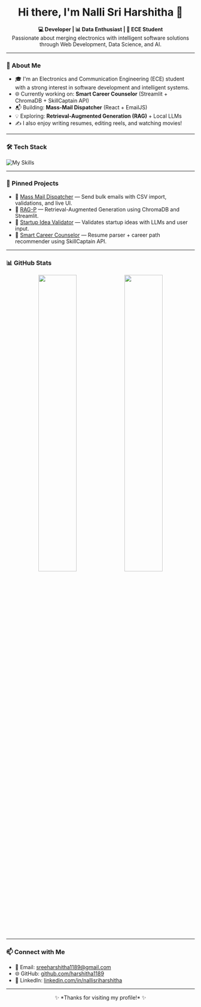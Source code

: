 <h1 align="center">Hi there, I'm Nalli Sri Harshitha 👋</h1>

<p align="center">
  <b>💻 Developer | 📊 Data Enthusiast | 🎯 ECE Student</b><br>
  Passionate about merging electronics with intelligent software solutions through Web Development, Data Science, and AI.
</p>

---

### 🚀 About Me
- 🎓 I'm an Electronics and Communication Engineering (ECE) student with a strong interest in software development and intelligent systems.
- 🌐 Currently working on: **Smart Career Counselor** (Streamlit + ChromaDB + SkillCaptain API)
- 📬 Building: **Mass-Mail Dispatcher** (React + EmailJS)
- 💡 Exploring: **Retrieval-Augmented Generation (RAG)** + Local LLMs
- ✍️ I also enjoy writing resumes, editing reels, and watching movies!

---

### 🛠️ Tech Stack
![My Skills](https://skillicons.dev/icons?i=cpp,py,js,html,css,react,nodejs,express,mongodb,tailwind,django,streamlit,git,github)

---

### 📌 Pinned Projects
- 🔗 [Mass Mail Dispatcher](https://github.com/harshitha1189/Mass-Mail-Dispatcher) — Send bulk emails with CSV import, validations, and live UI.
- 🔗 [RAG-P](https://github.com/harshitha1189/RAG-P) — Retrieval-Augmented Generation using ChromaDB and Streamlit.
- 🔗 [Startup Idea Validator](https://github.com/harshitha1189/startup-idea-validator) — Validates startup ideas with LLMs and user input.
- 🔗 [Smart Career Counselor](https://github.com/harshitha1189/smart-career-counselor) — Resume parser + career path recommender using SkillCaptain API.

---

### 📊 GitHub Stats
<p align="center">
  <img src="https://github-readme-stats.vercel.app/api?username=harshitha1189&show_icons=true&theme=radical" width="45%" />
  <img src="https://github-readme-streak-stats.herokuapp.com?user=harshitha1189&theme=radical" width="45%" />
</p>

---

### 📫 Connect with Me
- 📧 Email: [sreeharshitha1189@gmail.com](mailto:sreeharshitha1189@gmail.com)
- 🌐 GitHub: [github.com/harshitha1189](https://github.com/harshitha1189)
- 💼 LinkedIn: [linkedin.com/in/nallisriharshitha](https://www.linkedin.com/in/nallisriharshitha)

---

<p align="center">
  ✨ *Thanks for visiting my profile!* ✨  
</p>
